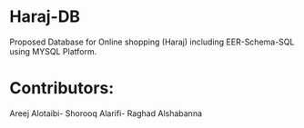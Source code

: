 # Haraj-DB 
Proposed Database for Online shopping (Haraj) including EER-Schema-SQL using MYSQL Platform. 
# Contributors:
Areej Alotaibi-
Shorooq Alarifi-
Raghad Alshabanna
